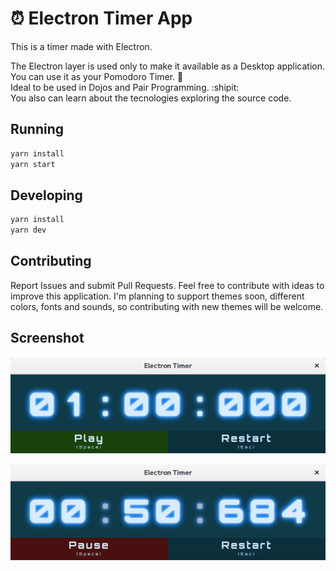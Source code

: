 # :alarm_clock: Electron Timer App

This is a timer made with Electron.

The Electron layer is used only to make it available as a Desktop application.  
You can use it as your Pomodoro Timer. :tomato:  
Ideal to be used in Dojos and Pair Programming. :shipit:   
You also can learn about the tecnologies exploring the source code.

## Running

```sh
yarn install
yarn start
```

## Developing

```sh
yarn install
yarn dev
```

## Contributing

Report Issues and submit Pull Requests. Feel free to contribute with ideas to improve this application. I'm planning to support themes soon, different colors, fonts and sounds, so contributing with new themes will be welcome.

## Screenshot

![Electron Timer Screenshot 1](./screenshot.png)

![Electron Timer Screenshot 2](./screenshot2.png)

